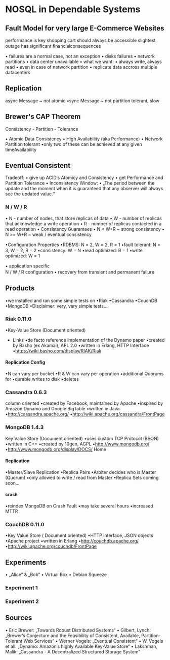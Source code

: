 # NOSQL in Dependable Systems

## Fault Model for very large E-Commerce Websites
performance is key 
shopping cart should always be accessible 
slightest outage has signiﬁcant ﬁnancialconsequences 

• failures are a normal case, not an exception 
• disks failures 
• network partitions 
• data center unavailable 
• what we want: 
• always write, always read 
• even in case of network partition 
• replicate data accross multiple datacenters 


## Replication
async Message ~ not atomic 
•sync Message ~ not partition tolerant, slow 

## Brewer's CAP Theorem

Consistency - Partition - Tolerance 


• Atomic Data Consistency 
• High Availability (aka Performance) 
• Network Partition tolerant 
•only two of these can be achieved at any given timeAvailability 


## Eventual Consistent

Tradeoff: 
• give up ACID‘s Atomicy and Consistency 
• get Performance and Partition Tolerance 
• Inconsistency Window: 
• „The period between the update and the 
moment when it is guaranteed that any 
observer will always see the updated value.“ 


### N / W / R

• N - number of nodes, that store replicas of data 
• W - number of replicas that acknowledge a write operation 
• R - number of replicas contacted in a read operation 
• Consistency Guarantees 
• N < W+R ~ strong consistency 
• N >= W+R ~ weak / eventual consistency 

•Conﬁguration Properties 
•RDBMS: N = 2, W = 2, R = 1 
•fault tolerant: N = 3, W = 2, R = 2 
•consistency:  W = N 
•read optimized: R = 1 
•write optimized: W = 1

• application speciﬁc     
N / W / R conﬁguration 
• recovery from transient 
and permanent failure

## Products

•we installed and ran some simple tests on 
•Riak 
•Cassandra 
•CouchDB 
•MongoDB 
•Disclaimer: very, very simple tests...

### Riak 0.11.0

•Key-Value Store (Document oriented) 
+ Links 
•de facto reference implementation of the 
Dynamo paper 
•created by Basho (ex Akamai), APL 2.0 
•written in Erlang, HTTP Interface 
•https://wiki.basho.com/display/RIAK/Riak

#### Replication Config

•N can vary per bucket 
•R & W can vary per operation 
•additional Quorums for 
•durable writes to disk 
•deletes


### Cassandra 0.6.3
column oriented 
•created by Facebook, maintained by Apache 
•inspired by Amazon Dynamo and Google BigTable 
•written in Java 
•http://cassandra.apache.org/ 
•http://wiki.apache.org/cassandra/FrontPage

### MongoDB 1.4.3

Key Value Store (Document oriented) 
•uses custom TCP Protocol (BSON) 
•written in C++ 
•created by 10gen, AGPL 
•http://www.mongodb.org/ 
•http://www.mongodb.org/display/DOCS/ 
Home 

#### Replication
•Master/Slave Replication 
•Replica Pairs 
•Arbiter decides who is Master (Quorum) 
•only allowed to write / read from Master 
•Replica Sets coming soon...

#### crash
•reindex MongoDB on Crash Fault 
•may take several hours 
•increased MTTR

### CouchDB 0.11.0

•Key Value Store ( Document oriented) 
•HTTP interface, JSON objects 
•Apache project 
•written in Erlang 
•http://couchdb.apache.org/ 
•http://wiki.apache.org/couchdb/FrontPage 

## Experiments
• „Alice“ & „Bob“ 
• Virtual Box 
• Debian Squeeze 

### Experiment 1

### Experiment 2

## Sources
• Eric Brewer: „Towards Robust Distributed Systems“ 
• Gilbert, Lynch: „Brewer‘s Conjecture and the Feasibility of Consistent, Available, Partition-Tolerant Web Services“ 
• Werner Vogels: „Eventual Consistent“ 
• W.  Vogels et all: „Dynamo:  Amazon‘s highly Available Key-Value Store“ 
• Lakshman, Malik: „Cassandra - A Decentralized Structured Storage System“ 
